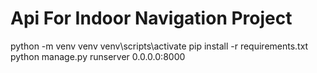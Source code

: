 # Api For Indoor Navigation Project
python -m venv venv
venv\scripts\activate
pip install -r requirements.txt
python manage.py runserver 0.0.0.0:8000
